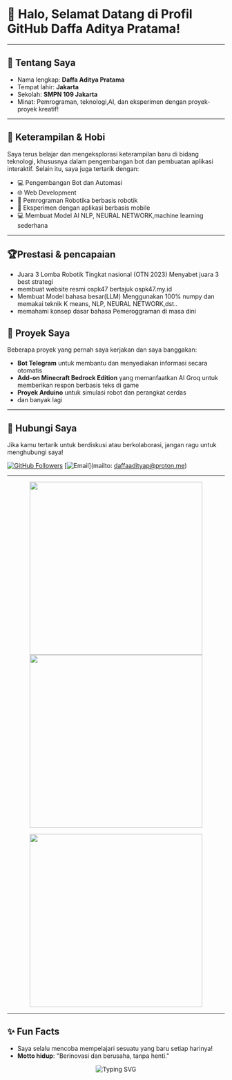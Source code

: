 # 👋 Halo, Selamat Datang di Profil GitHub Daffa Aditya Pratama!

---

## 📜 Tentang Saya
- Nama lengkap: **Daffa Aditya Pratama**
- Tempat lahir: **Jakarta**
- Sekolah: **SMPN 109 Jakarta**
- Minat: Pemrograman, teknologi,AI, dan eksperimen dengan proyek-proyek kreatif!

---

## 🔧 Keterampilan & Hobi
Saya terus belajar dan mengeksplorasi keterampilan baru di bidang teknologi, khususnya dalam pengembangan bot dan pembuatan aplikasi interaktif. Selain itu, saya juga tertarik dengan:
- 💻 Pengembangan Bot dan Automasi
- 🌐 Web Development
- 🤖 Pemrograman Robotika berbasis robotik 
- 📱 Eksperimen dengan aplikasi berbasis mobile
- 💻 Membuat Model AI NLP, NEURAL NETWORK,machine learning sederhana

---

## 🏆Prestasi & pencapaian 
- Juara 3 Lomba Robotik Tingkat nasional (OTN 2023) Menyabet juara 3 best strategi
- membuat website resmi ospk47 bertajuk ospk47.my.id
- Membuat Model bahasa besar(LLM) Menggunakan 100% numpy dan memakai teknik K means, NLP, NEURAL NETWORK,dst..
- memahami konsep dasar bahasa Pemeroggraman di masa dini
## 🚀 Proyek Saya
Beberapa proyek yang pernah saya kerjakan dan saya banggakan:
- **Bot Telegram** untuk membantu dan menyediakan informasi secara otomatis
- **Add-on Minecraft Bedrock Edition** yang memanfaatkan AI Groq untuk memberikan respon berbasis teks di game
- **Proyek Arduino** untuk simulasi robot dan perangkat cerdas
- dan banyak lagi

---

## 💫 Hubungi Saya
Jika kamu tertarik untuk berdiskusi atau berkolaborasi, jangan ragu untuk menghubungi saya!

[![GitHub Followers](https://img.shields.io/github/followers/daffa-aditya-p?style=social)](https://github.com/daffa-aditya-p)
[![Email](https://img.shields.io/badge/Email-daffaadityap@proton.me-red)](mailto: daffaadityap@proton.me)

---

<p align="center">
  <img src="https://github-readme-stats.vercel.app/api?username=daffa-aditya-p&show_icons=true&theme=tokyonight&count_private=true" width="400" />
  <img src="https://github-readme-stats.vercel.app/api/top-langs/?username=daffa-aditya-p&layout=compact&theme=tokyonight" width="400" />
</p>

<p align="center">
  <img src="https://github-readme-streak-stats.herokuapp.com/?user=daffa-aditya-p&theme=tokyonight" width="400" />
</p>

---

## ✨ Fun Facts
- Saya selalu mencoba mempelajari sesuatu yang baru setiap harinya!
- **Motto hidup**: "Berinovasi dan berusaha, tanpa henti."

<p align="center">
  <img src="https://readme-typing-svg.herokuapp.com?font=Fira+Code&size=24&pause=1000&color=blue&width=435&lines=Hello!+I'm+Daffa+Aditya+Pratama;A+Tech+Enthusiast+and+Developer" alt="Typing SVG" />
</p>
